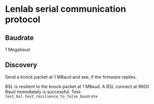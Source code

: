 # Lenlab serial communication protocol

## Baudrate

1 Megabaud

## Discovery

Send a knock packet at 1 MBaud and see, if the firmware replies.

BSL is resilient to the knock packet at 1 MBaud. A BSL connect at 9600 Baud immediately is successful.
Test: `test_bsl.test_resilience_to_false_baudrate`
